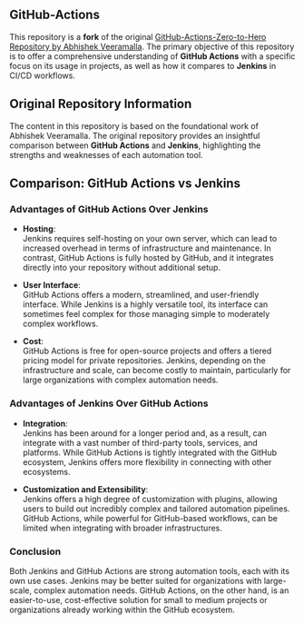 ## GitHub-Actions

This repository is a **fork** of the original [GitHub-Actions-Zero-to-Hero Repository by Abhishek Veeramalla](https://github.com/iam-veeramalla/GitHub-Actions-Zero-to-Hero). The primary objective of this repository is to offer a comprehensive understanding of **GitHub Actions** with a specific focus on its usage in projects, as well as how it compares to **Jenkins** in CI/CD workflows.

## Original Repository Information

The content in this repository is based on the foundational work of Abhishek Veeramalla. The original repository provides an insightful comparison between **GitHub Actions** and **Jenkins**, highlighting the strengths and weaknesses of each automation tool.

## Comparison: GitHub Actions vs Jenkins

### Advantages of GitHub Actions Over Jenkins

- **Hosting**:  
  Jenkins requires self-hosting on your own server, which can lead to increased overhead in terms of infrastructure and maintenance. In contrast, GitHub Actions is fully hosted by GitHub, and it integrates directly into your repository without additional setup.

- **User Interface**:  
  GitHub Actions offers a modern, streamlined, and user-friendly interface. While Jenkins is a highly versatile tool, its interface can sometimes feel complex for those managing simple to moderately complex workflows.

- **Cost**:  
  GitHub Actions is free for open-source projects and offers a tiered pricing model for private repositories. Jenkins, depending on the infrastructure and scale, can become costly to maintain, particularly for large organizations with complex automation needs.

### Advantages of Jenkins Over GitHub Actions

- **Integration**:  
  Jenkins has been around for a longer period and, as a result, can integrate with a vast number of third-party tools, services, and platforms. While GitHub Actions is tightly integrated with the GitHub ecosystem, Jenkins offers more flexibility in connecting with other ecosystems.

- **Customization and Extensibility**:  
  Jenkins offers a high degree of customization with plugins, allowing users to build out incredibly complex and tailored automation pipelines. GitHub Actions, while powerful for GitHub-based workflows, can be limited when integrating with broader infrastructures.

### Conclusion

Both Jenkins and GitHub Actions are strong automation tools, each with its own use cases. Jenkins may be better suited for organizations with large-scale, complex automation needs. GitHub Actions, on the other hand, is an easier-to-use, cost-effective solution for small to medium projects or organizations already working within the GitHub ecosystem.

